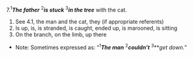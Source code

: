 7.<sup>1</sup>***The father*** <sup>2</sup>***is stuck*** <sup>3</sup>***in the tree*** with the cat.
1. See 4.1, the man and the cat, they (if appropriate referents)
2. Is up, is, is stranded, is caught, ended up, is marooned, is sitting
3. On the branch, on the limb, up there

- Note: Sometimes expressed as: “<sup>1</sup>***The man*** <sup>2</sup>***couldn’t*** <sup>3</sup>***get down.*”
